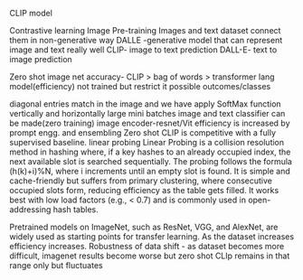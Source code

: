 CLIP model

Contrastive learning Image Pre-training
Images and text dataset connect them in non-generative way
DALLE -generative
model that can represent image and text really well
CLIP- image to text prediction
DALL-E- text to image prediction

Zero shot image net accuracy-
CLIP > bag of words > transformer lang model(efficiency)
not trained but restrict it possible outcomes/classes 

diagonal entries match in the image and we have apply SoftMax function vertically and horizontally 
large mini batches
image and text classifier can be made(zero training)
image encoder-resnet/Vit
efficiency is increased by prompt engg. and ensembling
Zero shot CLIP is competitive with a fully supervised baseline.
linear probing
Linear Probing is a collision resolution method in hashing where, if a key hashes to an already occupied index, the next available slot is searched sequentially. The probing follows the formula (h(k)+i)%N, where i increments until an empty slot is found. It is simple and cache-friendly but suffers from primary clustering, where consecutive occupied slots form, reducing efficiency as the table gets filled. It works best with low load factors (e.g., < 0.7) and is commonly used in open-addressing hash tables.

Pretrained models on ImageNet, such as ResNet, VGG, and AlexNet, are widely used as starting points for transfer learning.
As the dataset increases efficiency increases.
Robustness of data shift - as dataset becomes more difficult, imagenet results become worse but zero shot CLIp remains in that range only but fluctuates
